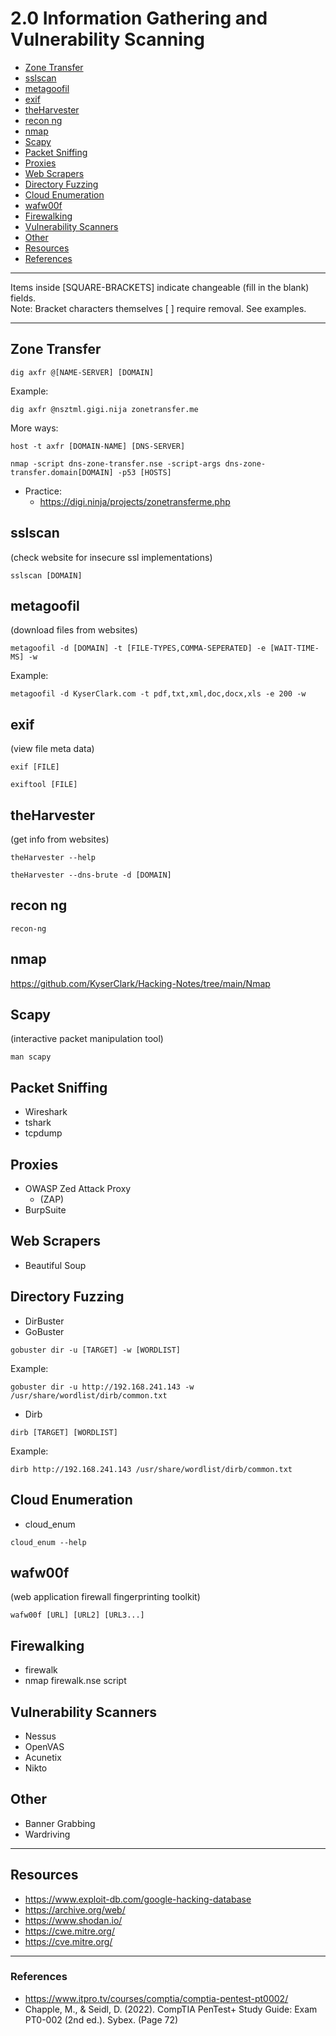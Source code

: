 # 2.0 Information Gathering and Vulnerability Scanning

* [Zone Transfer](#zone-transfer)
* [sslscan](#sslscan)
* [metagoofil](#metagoofil) 
* [exif](#exif)
* [theHarvester](#theharvester) 
* [recon ng](#recon-ng)
* [nmap](#nmap)
* [Scapy](#scapy) 
* [Packet Sniffing](#packet-sniffing)
* [Proxies](#proxies)
* [Web Scrapers](#web-scrapers)
* [Directory Fuzzing](#directory-fuzzing)
* [Cloud Enumeration](#cloud-enumeration)
* [wafw00f](#wafw00f)
* [Firewalking](#firewalking)
* [Vulnerability Scanners](#vulnerability-scanners)
* [Other](#other)
* [Resources](#resources)
* [References](#references)

*********************************************************************************
Items inside [SQUARE-BRACKETS] indicate changeable (fill in the blank) fields.  
Note: Bracket characters themselves [ ] require removal. See examples.
*********************************************************************************

## Zone Transfer
```
dig axfr @[NAME-SERVER] [DOMAIN] 
```
Example:
```
dig axfr @nsztml.gigi.nija zonetransfer.me 
```
More ways:
```
host -t axfr [DOMAIN-NAME] [DNS-SERVER]
```
```
nmap -script dns-zone-transfer.nse -script-args dns-zone-transfer.domain[DOMAIN] -p53 [HOSTS]
```
* Practice:
   * https://digi.ninja/projects/zonetransferme.php 

## sslscan 
(check website for insecure ssl implementations)
```
sslscan [DOMAIN]
```

## metagoofil 
(download files from websites)
```
metagoofil -d [DOMAIN] -t [FILE-TYPES,COMMA-SEPERATED] -e [WAIT-TIME-MS] -w
```
Example:
```
metagoofil -d KyserClark.com -t pdf,txt,xml,doc,docx,xls -e 200 -w
```

## exif 
(view file meta data)
```
exif [FILE]
```
```
exiftool [FILE]
```

## theHarvester 
(get info from websites)
```
theHarvester --help
```
```
theHarvester --dns-brute -d [DOMAIN]
```

## recon ng
```
recon-ng
```

## nmap
https://github.com/KyserClark/Hacking-Notes/tree/main/Nmap

## Scapy 
(interactive packet manipulation tool)
```
man scapy
```

## Packet Sniffing
* Wireshark
* tshark
* tcpdump

## Proxies
* OWASP Zed Attack Proxy 
   * (ZAP)
* BurpSuite

## Web Scrapers
* Beautiful Soup

## Directory Fuzzing
* DirBuster
* GoBuster
```
gobuster dir -u [TARGET] -w [WORDLIST]
```
Example:
```
gobuster dir -u http://192.168.241.143 -w /usr/share/wordlist/dirb/common.txt
```
* Dirb
```
dirb [TARGET] [WORDLIST]
```
Example: 
```
dirb http://192.168.241.143 /usr/share/wordlist/dirb/common.txt
```

## Cloud Enumeration
* cloud_enum
```
cloud_enum --help
```

## wafw00f 
(web application firewall fingerprinting toolkit)
```
wafw00f [URL] [URL2] [URL3...]
```

## Firewalking
* firewalk
* nmap firewalk.nse script

## Vulnerability Scanners
* Nessus
* OpenVAS
* Acunetix
* Nikto

## Other
* Banner Grabbing
* Wardriving

****************************************************
## Resources

* https://www.exploit-db.com/google-hacking-database
* https://archive.org/web/
* https://www.shodan.io/
* https://cwe.mitre.org/
* https://cve.mitre.org/

****************************************************
### References
* https://www.itpro.tv/courses/comptia/comptia-pentest-pt0002/
* Chapple, M., & Seidl, D. (2022). CompTIA PenTest+ Study Guide: Exam PT0-002 (2nd ed.). Sybex. (Page 72)
